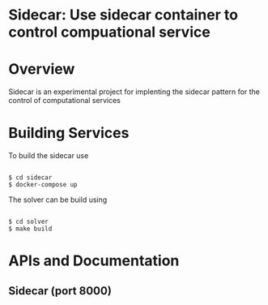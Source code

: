 # Sidecar: Use sidecar container to control compuational service


Overview
========

Sidecar is an experimental project for implenting the sidecar pattern
for the control of computational services

Building Services
=================
To build the sidecar use

<code>
$ cd sidecar
$ docker-compose up
</code>

The solver can be build using

<code>
$ cd solver
$ make build
</code>


APIs and Documentation
======================
 
## Sidecar (port 8000)
 
